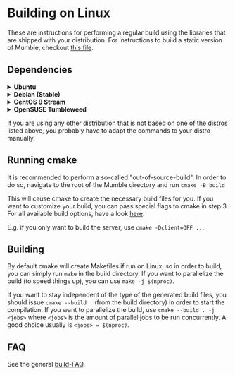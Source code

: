 # Building on Linux

These are instructions for performing a regular build using the libraries that are shipped with your distribution. For instructions to build a static
version of Mumble, checkout [this file](build_static.md).

## Dependencies

<details>
  <summary><b>Ubuntu</b></summary>
In order to install the needed dependencies on Ubuntu, you have to run the following command (but see notes below the command):
  
```bash
sudo apt install \
  build-essential \
  cmake \
  pkgconf \
  qt6-base-dev \
  qt6-tools-dev \
  qt6-tools-dev-tools \
  libqt6svg6-dev \
  qt6-l10n-tools \
  libgl-dev \
  libboost-dev \
  libssl-dev \
  libprotobuf-dev \
  protobuf-compiler \
  libprotoc-dev \
  libcap-dev \
  libxi-dev \
  libasound2-dev \
  libogg-dev \
  libsndfile1-dev \
  libopus-dev \
  libspeechd-dev \
  libavahi-compat-libdnssd-dev \
  libxcb-xinerama0 \
  libzeroc-ice-dev \
  libpoco-dev \
  g++-multilib
```

The dependence on `g++-multilib` only applies if you are on a 64bit system and want to cross-compile overlay support for 32bit applications as well
(which is enabled by default). If you don't do this (`-Doverlay-xcompile=OFF` when invoking cmake), you also don't have to install `g++-multilib`.

You will need `cmake` **v3.15 or later**. If the version shipped by your distribution is not recent enough, you can install a recent one via the
[official PPA](https://apt.kitware.com/) or from the [linked page](https://cmake.org/download/).
</details>

<details>
  <summary><b>Debian (Stable)</b></summary>
In order to install the needed dependencies on Debian, you may
run the following command.

```bash
sudo apt install \
  build-essential \
  cmake \
  g++-multilib \
  libasound2-dev \
  libavahi-compat-libdnssd-dev \
  libboost-dev \
  libcap-dev \
  libgl-dev \
  libogg-dev \
  libpoco-dev \
  libprotobuf-dev \
  libprotoc-dev \
  libqt6svg6-dev \
  libsndfile1-dev \
  libspeechd-dev \
  libssl-dev \
  libxcb-xinerama0 \
  libxi-dev \
  libzeroc-ice-dev \
  pkgconf \
  protobuf-compiler \
  qt6-base-dev \
  qt6-base-dev-tools \
  qt6-l10n-tools \
  qt6-tools-dev \
  qt6-tools-dev-tools \
  qtchooser
```

1. There is a problem with Opus, causing crashes on some systems. Disabling the bundled opus version when running cmake might be necessary for now:
   `cmake -Dbundled-opus=OFF ..`
2. _Also, see Ubuntu notes, which explain some things relevant to Debian builds._

</details>

<details>
  <summary><b>CentOS 9 Stream</b></summary>
 In order to install the needed dependencies on Cent OS 9, you have to run the following command:
  
```bash
sudo dnf -y install epel-release
sudo dnf config-manager --set-enabled PowerTools
sudo dnf group install "Development Tools"
sudo dnf install https://zeroc.com/download/ice/3.7/el8/ice-repo-3.7.el8.noarch.rpm
sudo dnf install libice-c++-devel libice3.7-c++
sudo dnf install \
cmake \
qt6-devel \
qt6-qtsvg-devel  \
openssl-devel \
protobuf-devel \
libsndfile-devel \
libXi-devel \
libXext-devel \
speech-dispatcher-devel \
avahi-compat-libdns_sd-devel \
alsa-lib-devel \
libICE-devel \
libogg-devel \
boost-devel \
libcap-devel \
poco-devel \
gcc-toolset-9-gcc-c++ 
```

</details>

<details>
  <summary><b>OpenSUSE Tumbleweed</b></summary>
In order to install the needed dependencies on OpenSUSE Tumbleweed (not Leap),
you have to run the following commands:

```bash
sudo zypper install -t pattern devel_basis devel_qt6
sudo zypper install \
  libopenssl-devel \
  protobuf-devel \
  poco-devel \
  libsndfile-devel \
  libXi-devel \
  libspeechd-devel \
  avahi-compat-mDNSResponder-devel \
  alsa-devel \
  libcap-devel \
  gcc-c++-32bit
```

There is no official package for Ice on OpenSUSE Tumbleweed.
This means you need to generate the files like so:
`cmake -Dice=OFF ..`
</details>

If you are using any other distribution that is not based on one of the distros listed above, you probably have to adapt the commands to your distro manually.

## Running cmake

It is recommended to perform a so-called "out-of-source-build". In order to do so, navigate to the root of the Mumble directory and run `cmake -B build`

This will cause cmake to create the necessary build files for you. If you want to customize your build, you can pass special flags to cmake in step 3.
For all available build options, have a look [here](cmake_options.md).

E.g. if you only want to build the server, use `cmake -Dclient=OFF ..`.


## Building

By default cmake will create Makefiles if run on Linux, so in order to build, you can simply run `make` in the build directory. If you want to
parallelize the build (to speed things up), you can use `make -j $(nproc)`.

If you want to stay independent of the type of the generated build files, you should issue `cmake --build .` (from the build directory) in order to
start the compilation. If you want to parallelize the build, use `cmake --build . -j <jobs>` where `<jobs>` is the amount of parallel jobs to be run
concurrently. A good choice usually is `<jobs> = $(nproc)`.


## FAQ

See the general [build-FAQ](faq.md).

